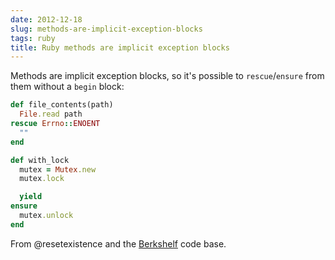 ```yaml
---
date: 2012-12-18
slug: methods-are-implicit-exception-blocks
tags: ruby
title: Ruby methods are implicit exception blocks
---
```


Methods are implicit exception blocks, so it's possible to `rescue`/`ensure` from them without a `begin` block:

```rb
def file_contents(path)
  File.read path
rescue Errno::ENOENT
  ""
end
```

```rb
def with_lock
  mutex = Mutex.new
  mutex.lock

  yield
ensure
  mutex.unlock
end
```

From @resetexistence and the [Berkshelf](http://github.com/RiotGames/berkshelf) code base.
